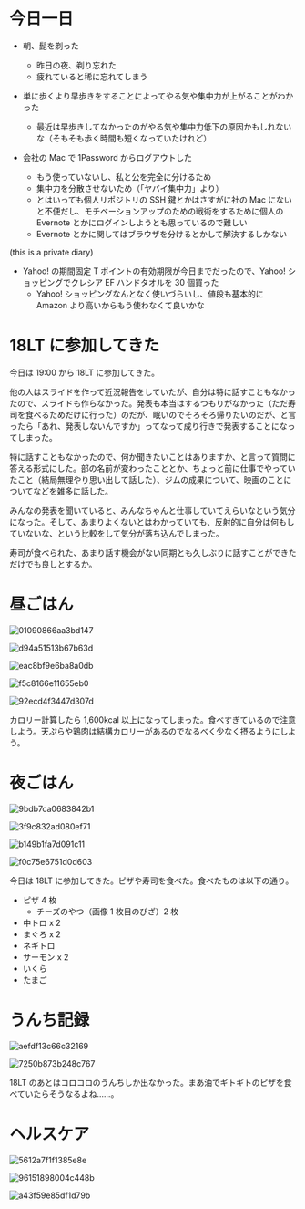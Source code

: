 # 今日一日
- 朝、髭を剃った
    - 昨日の夜、剃り忘れた
    - 疲れていると稀に忘れてしまう

- 単に歩くより早歩きをすることによってやる気や集中力が上がることがわかった
    - 最近は早歩きしてなかったのがやる気や集中力低下の原因かもしれないな（そもそも歩く時間も短くなっていたけれど）

- 会社の Mac で 1Password からログアウトした
    - もう使っていないし、私と公を完全に分けるため
    - 集中力を分散させないため（「ヤバイ集中力」より）
    - とはいっても個人リポジトリの SSH 鍵とかはさすがに社の Mac にないと不便だし、モチベーションアップのための戦術をするために個人の Evernote とかにログインしようとも思っているので難しい
    - Evernote とかに関してはブラウザを分けるとかして解決するしかない

 (this is a private diary)

- Yahoo! の期間固定 T ポイントの有効期限が今日までだったので、Yahoo! ショッピングでクレシア EF ハンドタオルを 30 個買った
    - Yahoo! ショッピングなんとなく使いづらいし、値段も基本的に Amazon より高いからもう使わなくて良いかな

# 18LT に参加してきた
今日は 19:00 から 18LT に参加してきた。

他の人はスライドを作って近況報告をしていたが、自分は特に話すこともなかったので、スライドも作らなかった。発表も本当はするつもりがなかった（ただ寿司を食べるためだけに行った）のだが、眠いのでそろそろ帰りたいのだが、と言ったら「あれ、発表しないんですか」ってなって成り行きで発表することになってしまった。

特に話すこともなかったので、何か聞きたいことはありますか、と言って質問に答える形式にした。部の名前が変わったこととか、ちょっと前に仕事でやっていたこと（結局無理やり思い出して話した）、ジムの成果について、映画のことについてなどを雑多に話した。

みんなの発表を聞いていると、みんなちゃんと仕事していてえらいなという気分になった。そして、あまりよくないとはわかっていても、反射的に自分は何もしていないな、という比較をして気分が落ち込んでしまった。

寿司が食べられた、あまり話す機会がない同期とも久しぶりに話すことができただけでも良しとするか。

# 昼ごはん
![01090866aa3bd147](https://noraworld.github.io/box-bulbasaur/2019/11/01090866aa3bd147.jpg)

![d94a51513b67b63d](https://noraworld.github.io/box-bulbasaur/2019/11/d94a51513b67b63d.jpg)

![eac8bf9e6ba8a0db](https://noraworld.github.io/box-bulbasaur/2019/11/eac8bf9e6ba8a0db.jpg)

![f5c8166e11655eb0](https://noraworld.github.io/box-bulbasaur/2019/11/f5c8166e11655eb0.jpg)

![92ecd4f3447d307d](https://noraworld.github.io/box-bulbasaur/2019/11/92ecd4f3447d307d.jpg)

カロリー計算したら 1,600kcal 以上になってしまった。食べすぎているので注意しよう。天ぷらや鶏肉は結構カロリーがあるのでなるべく少なく摂るようにしよう。

# 夜ごはん
![9bdb7ca0683842b1](https://noraworld.github.io/box-bulbasaur/2019/11/9bdb7ca0683842b1.jpg)

![3f9c832ad080ef71](https://noraworld.github.io/box-bulbasaur/2019/11/3f9c832ad080ef71.jpg)

![b149b1fa7d091c11](https://noraworld.github.io/box-bulbasaur/2019/11/b149b1fa7d091c11.jpg)

![f0c75e6751d0d603](https://noraworld.github.io/box-bulbasaur/2019/11/f0c75e6751d0d603.jpg)

今日は 18LT に参加してきた。ピザや寿司を食べた。食べたものは以下の通り。

- ピザ 4 枚
    - チーズのやつ（画像 1 枚目のぴざ）2 枚
- 中トロ x 2
- まぐろ x 2
- ネギトロ
- サーモン x 2
- いくら
- たまご

# うんち記録
![aefdf13c66c32169](https://noraworld.github.io/box-bulbasaur/2019/11/aefdf13c66c32169.png)

![7250b873b248c767](https://noraworld.github.io/box-bulbasaur/2019/11/7250b873b248c767.png)

18LT のあとはコロコロのうんちしか出なかった。まあ油でギトギトのピザを食べていたらそうなるよね......。

# ヘルスケア
![5612a7f1f1385e8e](https://noraworld.github.io/box-bulbasaur/2019/11/5612a7f1f1385e8e.png)

![96151898004c448b](https://noraworld.github.io/box-bulbasaur/2019/11/96151898004c448b.png)

![a43f59e85df1d79b](https://noraworld.github.io/box-bulbasaur/2019/11/a43f59e85df1d79b.jpg)
